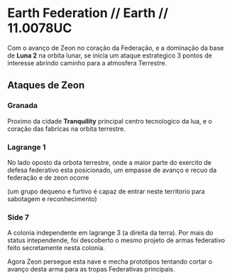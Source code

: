 # Earth Federation // Earth // 11.0078UC

Com o avanço de Zeon no coração da Federação, e a dominação da base de **Luna 2** na orbita lunar, se inicia um ataque estrategico 3 pontos de interesse abrindo caminho para a atmosfera Terrestre.

## Ataques de Zeon

### Granada
Proximo da cidade **Tranquility** principal centro tecnologico da lua, e o coração das fabricas na orbita terrestre.


### Lagrange 1
No lado oposto da orbota terrestre, onde a maior parte do exercito de defesa federativo esta posicionado, um empasse de avanço e recuo da federação e de zeon ocorre

(um grupo dequeno e furtivo é capaz de entrar neste territorio para sabotagem e reconhecimento)


### Side 7
A colonia independente em lagrange 3 (a direita da terra). Por mais do status intependende, foi descoberto o mesmo projeto de armas federativo feito secretamente nesta colonia.

Agora Zeon persegue esta nave e mecha prototipos tentando cortar o avanço desta arma para as tropas Federativas principais.
